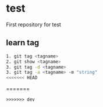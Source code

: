 # test
First repository for test

## learn tag
```bash
1. git tag <tagname>
2. git show <tagname>
3. git tag -d <tagname>
3. git tag -a <tagname> -m "string"
<<<<<<< HEAD
```
=======
```
>>>>>>> dev

